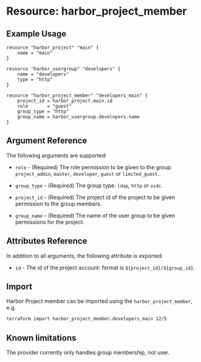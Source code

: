 # Resource: harbor_project_member

## Example Usage

```hcl
resource "harbor_project" "main" {
    name = "main"
}

resource "harbor_usergroup" "developers" {
    name = "developers"
    type = "http"
}

resource "harbor_project_member" "developers_main" {
    project_id = harbor_project.main.id
    role       = "guest"
    group_type = "http"
    group_name = harbor_usergroup.developers.name
}
```

## Argument Reference

The following arguments are supported:

* `role` - (Required) The role permission to be given to the group: `project_admin`, `master`, `developer`, `guest` or `limited_guest`.

* `group_type` - (Required) The group type: `ldap`, `http` or `oidc`.

* `project_id` - (Required) The project id of the project to be given permission to the group members.

* `group_name` - (Required) The name of the user group to be given permissions for the project.

## Attributes Reference

In addition to all arguments, the following attribute is exported:

* `id` - The id of the project account: format is `${project_id}/${group_id}`.

## Import

Harbor Project member can be imported using the `harbor_project_member`, e.g.

```sh
terraform import harbor_project_member.developers_main 12/5
```

## Known limitations

The provider currently only handles group membership, not user.
